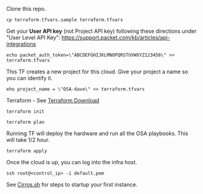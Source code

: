 

Clone this repo.

```
cp terraform.tfvars.sample terraform.tfvars
```

Get your **User API key** (not Project API key) following these directions under "User Level API Key":
https://support.packet.com/kb/articles/api-integrations
```
echo packet_auth_token=\"ABCDEFGHIJKLMNOPQRSTUVWXYZ123456\" >> terraform.tfvars
```


This TF creates a new project for this cloud. Give your project a name so you can identify it.
```
eho project_name = \"OSA-dave\" >> terraform.tfvars
```

Terraform - See [Terraform Download](https://www.terraform.io/downloads.html)
```
terraform init
```

```
terraform plan
```

Running TF will deploy the hardware and run all the OSA playbooks. This will take 1/2 hour.

```
terraform apply
```

Once the cloud is up, you can log into the infra host.


```
ssh root@<control_ip> -i default.pem
```

See [Cirros.sh](Cirros.sh) for steps to startup your first instance.
